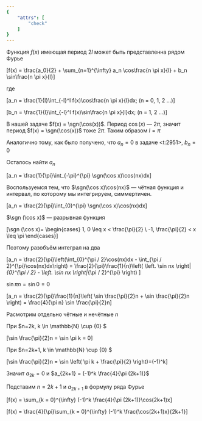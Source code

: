 ```yaml
---
{
    "attrs": [
        "check"
    ]
}
---
```


Функция $f(x)$ имеющая период $2l$ может быть представленна рядом Фурье

\[f(x) = \frac{a_0}{2} + \sum_{n=1}^{\infty} a_n \cos\frac{n \pi x}{l} + b_n \sin\frac{n \pi x}{l}\]

где

\[a_n = \frac{1}{l}\int_{-l}^l f(x)\cos\frac{n \pi x}{l}dx\; (n = 0, 1, 2 ...)\]

\[b_n = \frac{1}{l}\int_{-l}^l f(x)\sin\frac{n \pi x}{l}dx\; (n = 1, 2 ...)\]

В нашей задаче $f(x) = \sgn(\cos(x))$. Период $\cos(x)$ — $2\pi$, значит период $f(x) = \sgn(\cos(x))$ тоже $2\pi$. Таким образом $l = \pi$ 

Аналогично тому, как было получено, что $a_n = 0$ в задаче <t:2951>, $b_n=0$

Осталось найти $a_n$

\[a_n = \frac{1}{\pi}\int_{-\pi}^{\pi} \sgn(\cos x)\cos(nx)dx\]

Воспользуемся тем, что $\sgn(\cos x)\cos(nx)$ — чётная функция и интервал, по которому мы интегрируем, симмертичен.

\[a_n = \frac{2}{\pi}\int_{0}^{\pi} \sgn(\cos x)\cos(nx)dx\]

$\sgn (\cos x)$ — разрывная функция

\[\sgn (\cos x)=
\begin{cases}
1, 0 \leq x < \frac{\pi}{2} \\ 
-1, \frac{\pi}{2} < x \leq \pi 
\end{cases}\]

Поэтому разобъём интеграл на два

\[a_n = \frac{2}{\pi}\left(\int_{0}^{\pi / 2}\cos(nx)dx - \int_{\pi / 2}^{\pi}\cos(nx)dx\right) = 
\frac{2}{\pi}\frac{1}{n}\left( \left. \sin nx \right|_{0}^{\pi / 2} - \left. \sin nx \right|_{\pi / 2}^{\pi} \right)
\]

$\sin \pi n = \sin 0 = 0$

\[a_n = \frac{2}{\pi}\frac{1}{n}\left( \sin \frac{\pi}{2}n + \sin \frac{\pi}{2}n \right) = \frac{4}{\pi n} \sin \frac{\pi}{2}n\]

Расмотрим отдельно чётные и нечётные $n$

При $n=2k, k \in \mathbb{N} \cup \{0\} $

\[\sin \frac{\pi}{2}n = \sin \pi k = 0\]

При $n=2k+1, k \in \mathbb{N} \cup \{0\}  $

\[\sin \frac{\pi}{2}n = \sin \left( \pi k + \frac{\pi}{2} \right)=(-1)^k\]

Значит $a_{2k}=0$ и $a_{2k+1} = (-1)^k \frac{4}{\pi (2k+1)}$

Подставим $n=2k+1$ и $a_{2k+1}$ в формулу ряда Фурье

\[f(x) = \sum_{k = 0}^{\infty} (-1)^k \frac{4}{\pi (2k+1)}\cos(2k+1)x\]

\[f(x) = \frac{4}{\pi}\sum_{k = 0}^{\infty} (-1)^k \frac{\cos(2k+1)x}{2k+1}\]
